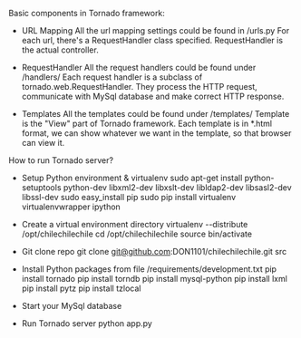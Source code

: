 Basic components in Tornado framework:

- URL Mapping
  All the url mapping settings could be found in /urls.py
  For each url, there's a RequestHandler class specified. RequestHandler is the actual controller.

- RequestHandler
  All the request handlers could be found under /handlers/
  Each request handler is a subclass of tornado.web.RequestHandler. They process the HTTP request, communicate with MySql database and make correct HTTP response.

- Templates
  All the templates could be found under /templates/
  Template is the "View" part of Tornado framework. Each template is in *.html format, we can show whatever we want in the template, so that browser can view it.


How to run Tornado server?

- Setup Python environment & virtualenv
  sudo apt-get install python-setuptools python-dev libxml2-dev libxslt-dev libldap2-dev libsasl2-dev libssl-dev
  sudo easy_install pip
  sudo pip install virtualenv virtualenvwrapper ipython

- Create a virtual environment directory
  virtualenv --distribute /opt/chilechilechile
  cd /opt/chilechilechile
  source bin/activate

- Git clone repo
  git clone git@github.com:DON1101/chilechilechile.git src

- Install Python packages from file /requirements/development.txt
  pip install tornado
  pip install torndb
  pip install mysql-python
  pip install lxml
  pip install pytz
  pip install tzlocal

- Start your MySql database

- Run Tornado server
  python app.py


